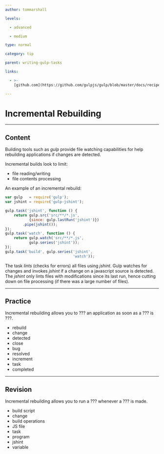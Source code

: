 ```yaml
---
author: tommarshall

levels:

  - advanced

  - medium

type: normal

category: tip

parent: writing-gulp-tasks

links:

  - >-
    [github.com](https://github.com/gulpjs/gulp/blob/master/docs/recipes/incremental-builds-with-concatenate.md){website}

---
```

# Incremental Rebuilding

---
## Content

Building tools such as *gulp* provide file watching capabilities for help rebuilding applications if changes are detected. 

Incremental builds look to limit:
- file reading/writing
- file contents processing

An example of an incremental rebuild:
```javaScript
var gulp   = require('gulp');
var jshint = require('gulp-jshint');

gulp.task('jshint', function () {
    return gulp.src('src/**/*.js', 
           {since: gulp.lastRun('jshint')})
        .pipe(jshint());
});
gulp.task('watch', function () {
    return gulp.watch('src/**/*.js', 
           gulp.series('jshint'));
});
gulp.task('build', gulp.series('jshint', 
                               'watch'));
```
The task *lints* (checks for errors) all files using *jshint*. Gulp watches for changes and invokes *jshint* if a change on a javascript source is detected. The *jshint* only lints files with modifications since its last run, hence cutting down on file processing (if there was a large number of files).

---
## Practice

Incremental rebuilding allows you to ??? an application as soon as a ??? is ???.

* rebuild
* change
* detected
* close
* bug
* resolved
* increment
* task
* completed

---
## Revision

Incremental rebuilding allows you to run a ??? whenever a ??? is made. 
* build script
* change
* build operations
* JS file
* task
* program
* jshint
* variable